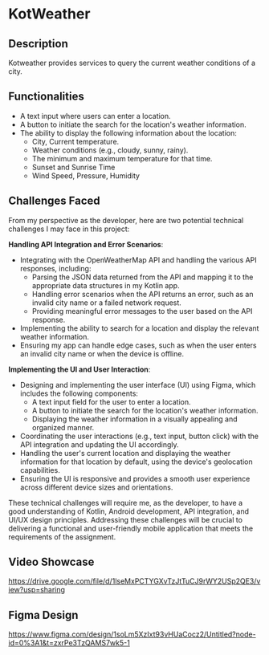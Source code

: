 # KotWeather

## Description
Kotweather provides services to query the current weather conditions of a city.

## Functionalities
- A text input where users can enter a location.
- A button to initiate the search for the location's weather information.
- The ability to display the following information about the location:
  - City, Current temperature.
  - Weather conditions (e.g., cloudy, sunny, rainy).
  - The minimum and maximum temperature for that time.
  - Sunset and Sunrise Time
  - Wind Speed, Pressure, Humidity

## Challenges Faced
From my perspective as the developer, here are two potential technical challenges I may face in this project:

**Handling API Integration and Error Scenarios**:
   - Integrating with the OpenWeatherMap API and handling the various API responses, including:
     - Parsing the JSON data returned from the API and mapping it to the appropriate data structures in my Kotlin app.
     - Handling error scenarios when the API returns an error, such as an invalid city name or a failed network request.
     - Providing meaningful error messages to the user based on the API response.
   - Implementing the ability to search for a location and display the relevant weather information.
   - Ensuring my app can handle edge cases, such as when the user enters an invalid city name or when the device is offline.

**Implementing the UI and User Interaction**:
   - Designing and implementing the user interface (UI) using Figma, which includes the following components:
     - A text input field for the user to enter a location.
     - A button to initiate the search for the location's weather information.
     - Displaying the weather information in a visually appealing and organized manner.
   - Coordinating the user interactions (e.g., text input, button click) with the API integration and updating the UI accordingly.
   - Handling the user's current location and displaying the weather information for that location by default, using the device's geolocation capabilities.
   - Ensuring the UI is responsive and provides a smooth user experience across different device sizes and orientations.

These technical challenges will require me, as the developer, to have a good understanding of Kotlin, Android development, API integration, and UI/UX design principles. Addressing these challenges will be crucial to delivering a functional and user-friendly mobile application that meets the requirements of the assignment.

## Video Showcase
https://drive.google.com/file/d/1lseMxPCTYGXvTzJtTuCJ9rWY2USp2QE3/view?usp=sharing

## Figma Design
https://www.figma.com/design/1soLm5XzIxt93vHUaCocz2/Untitled?node-id=0%3A1&t=zxrPe3TzQAMS7wk5-1
